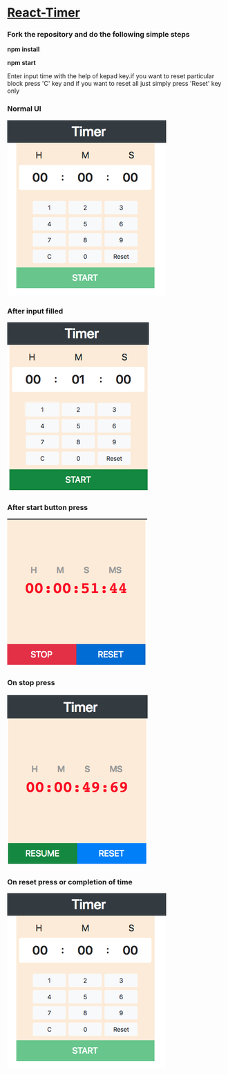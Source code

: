 <a href="https://balgovindy.github.io/React-Timer/"><h1>React-Timer</h1></a>

<h3>Fork the repository and do the following simple steps</h3>
<p><b>npm install</b></p>
<p><b>npm start</b></p>


<p>Enter input time with the help of kepad key.if you want to reset particular block press 'C' key and if you want to reset all just simply press 'Reset' key only</P>

<h3>Normal UI</h3>
<img src="SS/SS1.png"/>
<h3>After input filled</h3>
<img src="SS/SS2.png"/>
<h3>After start button press</h3>
<img src="SS/SS3.png"/>
<h3>On stop press </h3>
<img src="SS/SS4.png"/>
<h3>On reset press or completion of time</h3>
<img src="SS/SS1.png"/>
